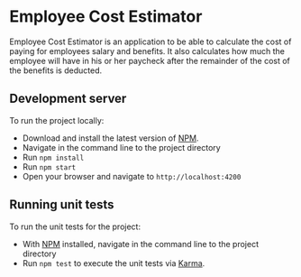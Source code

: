 # Employee Cost Estimator

Employee Cost Estimator is an application to be able to calculate the cost of paying 
for employees salary and benefits.  It also calculates how much the employee will 
have in his or her paycheck after the remainder of the cost of the benefits is deducted.

## Development server

To run the project locally:
* Download and install the latest version of [NPM](https://nodejs.org/en/download/).
* Navigate in the command line to the project directory
* Run `npm install`
* Run `npm start`
* Open your browser and navigate to `http://localhost:4200`

## Running unit tests

To run the unit tests for the project:
* With [NPM](https://nodejs.org/en/download/) installed, navigate in the command line 
to the project directory
* Run `npm test` to execute the unit tests via [Karma](https://karma-runner.github.io).
